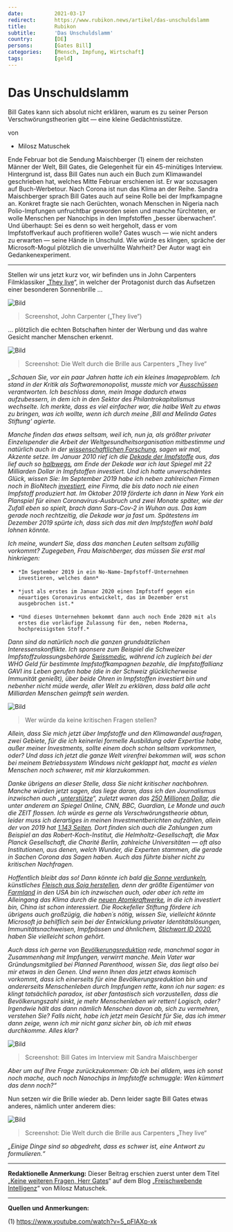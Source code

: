 ```yaml
---
date:          2021-03-17
redirect:      https://www.rubikon.news/artikel/das-unschuldslamm
title:         Rubikon
subtitle:      'Das Unschuldslamm'
country:       [DE]
persons:       [Gates Bill]
categories:    [Mensch, Impfung, Wirtschaft]
tags:          [geld]
---
```

# Das Unschuldslamm  

Bill Gates kann sich absolut nicht erklären, warum es zu seiner Person Verschwörungstheorien gibt — eine kleine Gedächtnisstütze.

von 
   * Milosz Matuschek

Ende Februar bot die Sendung Maischberger (1) einem der reichsten Männer der Welt, Bill Gates, die Gelegenheit für ein 45-minütiges Interview. Hintergrund ist, dass Bill Gates nun auch ein Buch zum Klimawandel geschrieben hat, welches Mitte Februar erschienen ist. Er war sozusagen auf Buch-Werbetour. Nach Corona ist nun das Klima an der Reihe. Sandra Maischberger sprach Bill Gates auch auf seine Rolle bei der Impfkampagne an. Konkret fragte sie nach Gerüchten, wonach Menschen in Nigeria nach Polio-Impfungen unfruchtbar geworden seien und manche fürchteten, er wolle Menschen per Nanochips in den Impfstoffen „besser überwachen“. Und überhaupt: Sei es denn so weit hergeholt, dass er vom Impfstoffverkauf auch profitieren wolle? Gates wusch — wie nicht anders zu erwarten — seine Hände in Unschuld. Wie würde es klingen, spräche der Microsoft-Mogul plötzlich die unverhüllte Wahrheit? Der Autor wagt ein Gedankenexperiment. 

---

Stellen wir uns jetzt kurz vor, wir befinden uns in John Carpenters Filmklassiker „[They live](https://www.youtube.com/watch?v=g4XiKChyK7A )“, in welcher der Protagonist durch das Aufsetzen einer besonderen Sonnenbrille … 

![Bild](/media/images/1b56ebfa69c3d8292a899151e3851d35.jpg)

>Screenshot, John Carpenter („They live“) 

… plötzlich die echten Botschaften hinter der Werbung und das wahre Gesicht mancher Menschen erkennt. 

![Bild](/media/images/167c915d0b942b362a89df12bcc1334a.jpg)

>Screenshot: Die Welt durch die Brille aus Carpenters „They live“ 

*„Schauen Sie, vor ein paar Jahren hatte ich ein kleines Imageproblem. Ich stand in der Kritik als Softwaremonopolist, musste mich vor [Ausschüssen](https://www.youtube.com/watch?v=IF0GL2xEzIc ) verantworten. Ich beschloss dann, mein Image dadurch etwas aufzubessern, in dem ich in den Sektor des Philantrokapitalismus wechselte. Ich merkte, dass es viel einfacher war, die halbe Welt zu etwas zu bringen, was ich wollte, wenn ich durch meine ‚Bill and Melinda Gates Stiftung‘ agierte.* 

*Manche finden das etwas seltsam, weil ich, nun ja, als größter privater Einzelspender die Arbeit der Weltgesundheitsorganisation mitbestimme und natürlich auch in der [wissenschaftlichen Forschung](https://www.routledgehandbooks.com/doi/10.4324/9781315297255-20 ), sagen wir mal, Akzente setze. Im Januar 2010 rief ich die [Dekade der Impfstoffe](https://www.gatesfoundation.org/Media-Center/Press-Releases/2010/12/Global-Health-Leaders-Launch-Decade-of-Vaccines-Collaboration ) aus, das lief auch so [halbwegs](https://www.gatesfoundation.org/Media-Center/Press-Releases/2010/12/Global-Health-Leaders-Launch-Decade-of-Vaccines-Collaboration ), am Ende der Dekade war ich laut Spiegel mit 22 Milliarden Dollar in Impfstoffen investiert. Und ich hatte unverschämtes Glück, wissen Sie: Im September 2019 habe ich neben zahlreichen Firmen noch in BioNtech [investiert](https://www.biospace.com/article/releases/biontech-announces-new-collaboration-to-develop-hiv-and-tuberculosis-programs/ ), eine Firma, die bis dato noch nie einen Impfstoff produziert hat. Im Oktober 2019 förderte ich dann in New York ein Planspiel für einen Coronavirus-Ausbruch und zwei Monate später, wie der Zufall eben so spielt, brach dann Sars-Cov-2 in Wuhan aus. Das kam gerade noch rechtzeitig, die Dekade war ja fast um. Spätestens im Dezember 2019 spürte ich, dass sich das mit den Impfstoffen wohl bald lohnen könnte.*

*Ich meine, wundert Sie, dass das manchen Leuten seltsam zufällig vorkommt? Zugegeben, Frau Maischberger, das müssen Sie erst mal hinkriegen:* 

*     *Im September 2019 in ein No-Name-Impfstoff-Unternehmen investieren, welches dann*
*     *just als erstes im Januar 2020 einen Impfstoff gegen ein neuartiges Coronavirus entwickelt, das im Dezember erst ausgebrochen ist.* 
*     *Und dieses Unternehmen bekommt dann auch noch Ende 2020 mit als erstes die vorläufige Zulassung für den, neben Moderna, hochpreisigsten Stoff.*
      
*Dann sind da natürlich noch die ganzen grundsätzlichen Interessenskonflikte. Ich sponsere zum Beispiel die Schweizer Impfstoffzulassungsbehörde [Swissmedic](https://www.swissmedic.ch/swissmedic/de/home/ueber-uns/internationale-zusammenarbeit/multilaterale-zusammenarbeit-mit-internationalen-organisationen-/bill-and-melinda-gates-foundation.html ), während ich zugleich bei der WHO Geld für bestimmte Impfstoffkampagnen bezahle, die Impfstoffallianz GAVI ins Leben gerufen habe (die in der Schweiz glücklicherweise Immunität genießt), über beide Ohren in Impfstoffen investiert bin und nebenher nicht müde werde, aller Welt zu erklären, dass bald alle acht Milliarden Menschen geimpft sein werden.* 

![Bild](/media/images/b4f0d137fee29f0acabc22ad3ed65388.jpg)

> Wer würde da keine kritischen Fragen stellen?

*Allein, dass Sie mich jetzt über Impfstoffe und den Klimawandel ausfragen, zwei Gebiete, für die ich keinerlei formelle Ausbildung oder Expertise habe, außer meiner Investments, sollte einem doch schon seltsam vorkommen, oder? Und dass ich jetzt die ganze Welt virenfrei bekommen will, was schon bei meinem Betriebssystem Windows nicht geklappt hat, macht es vielen Menschen noch schwerer, mit mir klarzukommen.*

*Danke übrigens an dieser Stelle, dass Sie nicht kritischer nachbohren. Manche würden jetzt sagen, das liege daran, dass ich den Journalismus inzwischen auch „[unterstütze](https://www.cjr.org/criticism/gates-foundation-journalism-funding.php )“, zuletzt waren das [250 Millionen Dollar](https://www.americanpressinstitute.org/wp-content/uploads/2016/04/The-ethical-terrain-of-nonprofit-journalism.pdf ), die unter anderem an Spiegel Online, CNN, BBC, Guardian, Le Monde und auch die ZEIT flossen. Ich würde es gerne als Verschwörungstheorie abtun, leider muss ich derartiges in meinen Investmentberichten aufzählen, allein der von 2019 hat [1.143 Seiten](https://www.gatesfoundation.org/-/media/GFO/Who-We-Are/Financials/A-01_BMGF-Form-990-PF_TR_19-PD-Copy.ashx?la=en&hash=4B1EF33D055662A75BEE887181F89556FA1DF03D ). Dort finden sich auch die Zahlungen zum Beispiel an das Robert-Koch-Institut, die Helmholtz-Gesellschaft, die Max Planck Gesellschaft, die Charité Berlin, zahlreiche Universitäten — oft also Institutionen, aus denen, welch Wunder, die Experten stammen, die gerade in Sachen Corona das Sagen haben. Auch das führte bisher nicht zu kritischen Nachfragen.*

*Hoffentlich bleibt das so! Dann könnte ich bald [die Sonne verdunkeln](https://www.forbes.com/sites/arielcohen/2021/01/11/bill-gates-backed-climate-solution-gains-traction-but-concerns-linger/?sh=7979cc6793b6&fbclid=IwAR1ezJk-A12wQt2dl1it3dvW5bx4_sO3O9xUl7SnS7YopppL0J3xwUMIRIE ), künstliches [Fleisch aus Soja herstellen](https://www.popularmechanics.com/science/a35540819/what-is-synthetic-beef-bill-gates-lab-grown-meat/ ), denn der größte Eigentümer von [Farmland](https://www.forbes.com/sites/arielshapiro/2021/01/14/americas-biggest-owner-of-farmland-is-now-bill-gates-bezos-turner/ ) in den USA bin ich inzwischen auch, oder aber ich rette im Alleingang das Klima durch die [neuen Atomkraftwerke](https://www.reuters.com/article/us-usa-nuclearpower-terrapower/bill-gates-nuclear-venture-plans-reactor-to-complement-solar-wind-power-boom-idINKBN25N2U8?edition-redirect=in ), in die ich investiert bin, China ist schon interessiert. Die Rockefeller Stiftung fördere ich übrigens auch großzügig, die haben´s nötig, wissen Sie, vielleicht könnte Microsoft ja behilflich sein bei der Entwicklung privater Identitätslösungen, Immunitätsnachweisen, Impfpässen und ähnlichem, [Stichwort ID 2020](https://norberthaering.de/die-regenten-der-welt/id2020-ktdi-apple-google/ ), haben Sie vielleicht schon gehört.* 

*Auch dass ich gerne von [Bevölkerungsreduktion](https://www.youtube.com/watch?v=K7GmNePcLck ) rede, manchmal sogar in Zusammenhang mit Impfungen, verwirrt manche. Mein Vater war Gründungsmitglied bei Planned Parenthood, wissen Sie, das liegt also bei mir etwas in den Genen. Und wenn Ihnen das jetzt etwas komisch vorkommt, dass ich einerseits für eine Bevölkerungsreduktion bin und andererseits Menschenleben durch Impfungen rette, kann ich nur sagen: es klingt tatsächlich paradox, ist aber fantastisch sich vorzustellen, dass die Bevölkerungszahl sinkt, je mehr Menschenleben wir retten! Logisch, oder? Irgendwie hält das dann nämlich Menschen davon ab, sich zu vermehren, verstehen Sie? Falls nicht, habe ich jetzt mein Gesicht für Sie, das ich immer dann zeige, wenn ich mir nicht ganz sicher bin, ob ich mit etwas durchkomme. Alles klar?*

![Bild](/media/images/91d5ff1838ca2f7e21e5e2cc82ec0486.jpg)

>Screenshot: Bill Gates im Interview mit Sandra Maischberger 

*Aber um auf Ihre Frage zurückzukommen: Ob ich bei alldem, was ich sonst noch mache, auch noch Nanochips in Impfstoffe schmuggle: Wen kümmert das denn noch?“* 

Nun setzen wir die Brille wieder ab. Denn leider sagte Bill Gates etwas anderes, nämlich unter anderem dies: 

![Bild](/media/images/aca86bfa9c76959e14822cea3d66ea7a.jpg)

>Screenshot: Die Welt durch die Brille aus Carpenters „They live“

*„Einige Dinge sind so abgedreht, dass es schwer ist, eine Antwort zu formulieren.“*

---
**Redaktionelle Anmerkung:** Dieser Beitrag erschien zuerst unter dem Titel „[Keine weiteren Fragen, Herr Gates](https://miloszmatuschek.substack.com/p/billgates )“ auf dem Blog „[Freischwebende Intelligenz](https://miloszmatuschek.substack.com/ )“ von Milosz Matuschek. 

---
**Quellen und Anmerkungen:**

(1) https://www.youtube.com/watch?v=5_pFlAXp-xk


